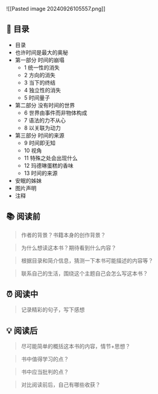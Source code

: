 ![[Pasted image 20240926105557.png]]
## 📑 目录
* 目录
* 也许时间是最大的奥秘  
* 第一部分 时间的崩塌  
	* 1 统一性的消失  
	* 2 方向的消失  
	* 3 当下的终结  
	* 4 独立性的消失  
	* 5 时间量子  
* 第二部分 没有时间的世界  
	* 6 世界由事件而非物体构成  
	* 7 语法的力不从心  
	* 8 以关联为动力  
* 第三部分 时间的来源  
	* 9 时间即无知  
	* 10 视角  
	* 11 特殊之处会出现什么  
	* 12 玛德琳蛋糕的香味  
	* 13 时间的来源  
* 安眠的姊妹  
* 图片声明  
* 注释
## 📚 阅读前
> 作者的背景？书籍本身的创作背景？

> 为什么想读这本书？期待看到什么内容？

> 根据目录和简介信息，猜测一下本书可能描述的内容等？

> 联系自己的生活，围绕这个主题自己会怎么写这本书？
## ⏰ 阅读中
> 记录精彩的句子，写下感想
##  💡 阅读后
> 尽可能简单的概括这本书的内容，情节+思想？

> 书中值得学习的点？

> 书中应当批判的点？

> 对比阅读前后，自己有哪些收获？ 
